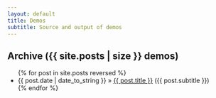 ```yaml
---
layout: default
title: Demos
subtitle: Source and output of demos
---
```


<div id="home">
  <h2>Archive ({{ site.posts | size }} demos)</h2>
  <ul class="posts">
    {% for post in site.posts reversed %}
      <li><span>{{ post.date | date_to_string }}</span> &raquo; <a href="{{ site.url }}{{ post.url }}">{{ post.title }}</a> <span>({{ post.subtitle }})</span></li>
    {% endfor %}
  </ul>
</div>
